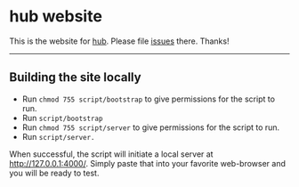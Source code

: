 # hub website

This is the website for [hub][]. Please file [issues][] there. Thanks!

  [hub]: https://github.com/github/hub#readme "hub, the git wrapper"
  [issues]: https://github.com/github/hub/issues "hub issues"

---

## Building the site locally

- Run `chmod 755 script/bootstrap` to give permissions for the script to run.
- Run `script/bootstrap`
- Run `chmod 755 script/server` to give permissions for the script to run.
- Run `script/server.`

When successful, the script will initiate a local server at http://127.0.0.1:4000/.
Simply paste that into your favorite web-browser and you will be ready to test.
